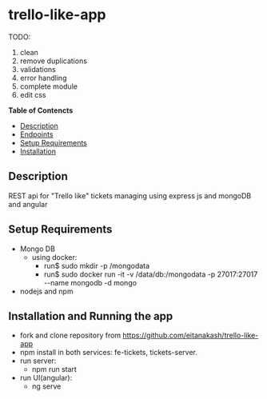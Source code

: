 # trello-like-app

TODO:
1. clean
2. remove duplications
3. validations
4. error handling
5. complete module
6. edit css


**Table of Contencts**

- [Description](#description)
- [Endpoints](#endpoints)
- [Setup Requirements](#setup-requirements)
- [Installation](#Installation)

## Description

REST api for "Trello like" tickets managing using express js and mongoDB and angular



## Setup Requirements
- Mongo DB
  - using docker:
    - run$ sudo mkdir -p /mongodata
    - run$ sudo docker run -it -v /data/db:/mongodata -p 27017:27017 --name mongodb -d mongo
- nodejs and npm


## Installation and Running the app
- fork and clone repository from https://github.com/eitanakash/trello-like-app
- npm install in both services: fe-tickets, tickets-server.
- run server:
  - npm run start 
- run UI(angular):
  - ng serve 





